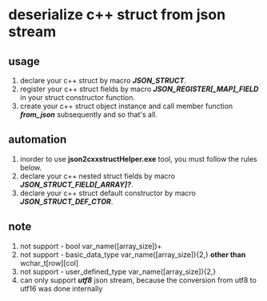 # deserialize c++ struct from json stream 

## usage

1. declare your c++ struct by macro ***JSON_STRUCT***.
2. register your c++ struct fields by macro ***JSON_REGISTER[_MAP]_FIELD*** in your struct constructor function.
3. create your c++ struct object instance and call member function ***from_json*** subsequently and so that's all.

## automation
1. inorder to use **json2cxxstructHelper.exe** tool, you must follow the rules below.
2. declare your c++ nested struct fields by macro ***JSON_STRUCT_FIELD[_ARRAY]?***.
3. declare your c++ struct default constructor by macro ***JSON_STRUCT_DEF_CTOR***.

## note
1. not support - bool var_name([array_size])+
2. not support - basic_data_type var_name([array_size]){2,} **other than** wchar_t[row][col]
3. not support - user_defined_type var_name([array_size]){2,}
4. can only support ***utf8*** json stream, because the conversion from utf8 to utf16 was done internally
